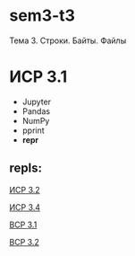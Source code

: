 # sem3-t3
Тема 3. Строки. Байты. Файлы

# ИСР 3.1

* Jupyter
* Pandas
* NumPy
* pprint
* __repr__

## repls:

[ИСР 3.2](https://repl.it/@DmitriiKhanov/GrippingFrillyTwintext)

[ИСР 3.4](https://repl.it/@DmitriiKhanov/ThriftyIndianredPatterns)

[ВСР 3.1](https://repl.it/@DmitriiKhanov/WornPowderblueCompiler)

[ВСР 3.2](https://repl.it/@DmitriiKhanov/WrongAmusingGzip)
